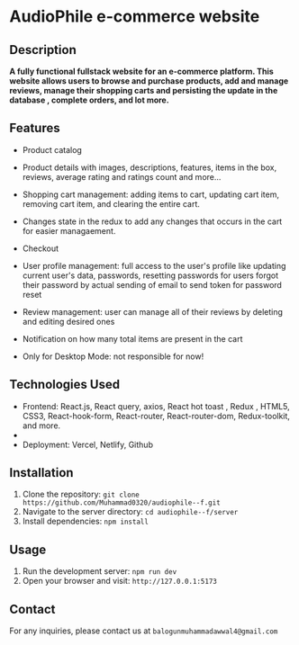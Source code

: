 # AudioPhile e-commerce website

## Description

**A fully functional fullstack website for an e-commerce platform. This website allows users to browse and purchase products, add and manage reviews, manage their shopping carts and persisting the update in the database , complete orders, and lot more.**

## Features

- Product catalog
- Product details with images, descriptions, features, items in the box, reviews, average rating and ratings count and more...
- Shopping cart management: adding items to cart, updating cart item, removing cart item, and clearing the entire cart.
- Changes state in the redux to add any changes that occurs in the cart for easier managaement.
- Checkout
- User profile management: full access to the user's profile like updating current user's data, passwords, resetting passwords for users forgot their password by actual sending of email to send token for password reset
- Review management: user can manage all of their reviews by deleting and editing desired ones

- Notification on how many total items are present in the cart
- Only for Desktop Mode: not responsible for now!

## Technologies Used

- Frontend: React.js, React query, axios, React hot toast , Redux , HTML5, CSS3, React-hook-form, React-router, React-router-dom, Redux-toolkit, and more.
-
- Deployment: Vercel, Netlify, Github

## Installation

1. Clone the repository: `git clone https://github.com/Muhammad0320/audiophile--f.git`
2. Navigate to the server directory: `cd audiophile--f/server`
3. Install dependencies: `npm install`

## Usage

1. Run the development server: `npm run dev`
2. Open your browser and visit: `http://127.0.0.1:5173`

## Contact

For any inquiries, please contact us at `balogunmuhammadawwal4@gmail.com`
